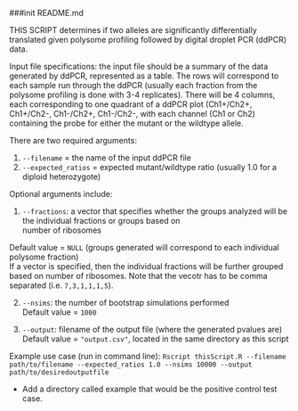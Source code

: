 ###init README.md

THIS SCRIPT determines if two alleles are significantly differentially translated given polysome profiling followed by digital droplet PCR (ddPCR) data.<br/>

Input file specifications: the input file should be a summary of the data generated by ddPCR, represented as a table. The rows will correspond to each sample run through the ddPCR (usually each fraction from the polysome profiling is done with 3-4 replicates). There will be 4 columns, each corresponding to one quadrant of a ddPCR plot (Ch1+/Ch2+, Ch1+/Ch2-, Ch1-/Ch2+, Ch1-/Ch2-, with each channel (Ch1 or Ch2) containing the probe for either the mutant or the wildtype allele.

There are two required arguments:<br/>
1) ```--filename``` = the name of the input ddPCR file
2) ```--expected_ratios``` = expected mutant/wildtype ratio (usually 1.0 for a diploid heterozygote)<br/>

Optional arguments include:<br/>
1) ```--fractions```: a vector that specifies whether the groups analyzed will be the individual fractions or groups based on<br/> number of ribosomes<br/>

Default value = ```NULL``` (groups generated will correspond to each individual polysome fraction)<br/>
If a vector is specified, then the individual fractions will be further grouped based on number of ribosomes. Note that the vecotr has to be comma separated (i.e. ```7,3,1,1,1,5```). <br/>

2) ```--nsims```: the number of bootstrap simulations performed <br/>
    Default value = ```1000```<br/>

3) ```--output```: filename of the output file (where the generated pvalues are)<br/>
    Default value = ```"output.csv"```, located in the same directory as this script<br/>

Example use case (run in command line): ```Rscript thisScript.R --filename path/to/filename --expected_ratios 1.0 --nsims 10000 --output path/to/desiredoutputfile ```

* Add a directory called example that would be the positive control test case. <br/>
